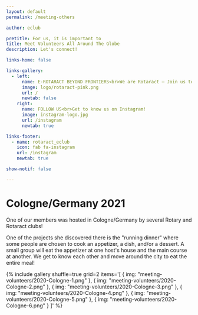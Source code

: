 ```yaml
---
layout: default
permalink: /meeting-others

author: eclub

pretitle: For us, it is important to
title: Meet Volunteers All Around The Globe
description: Let's connect!

links-home: false

links-gallery:
  - left:
      name: E-ROTARACT BEYOND FRONTIERS<br>We are Rotaract – Join us today!
      image: logo/rotaract-pink.png
      url: /
      newtab: false
    right:
      name: FOLLOW US<br>Get to know us on Instagram!
      image: instagram-logo.jpg
      url: /instagram
      newtab: true

links-footer:
  - name: rotaract_eclub
    icon: fab fa-instagram
    url: /instagram
    newtab: true

show-notif: false

---
```


# Cologne/Germany 2021

One of our members was hosted in Cologne/Germany by several Rotary and Rotaract clubs!

One of the projects she discovered there is the "running dinner" where some people are chosen to cook an appetizer, a dish, and/or a dessert. A small group will eat the appetizer at one host's house and the main course at another. We get to know each other and move around the city to eat the entire meal!

{% include gallery
  shuffle=true
  grid=2
  items='[
    { img: "meeting-volunteers/2020-Cologne-1.png" },
    { img: "meeting-volunteers/2020-Cologne-2.png" },
    { img: "meeting-volunteers/2020-Cologne-3.png" },
    { img: "meeting-volunteers/2020-Cologne-4.png" },
    { img: "meeting-volunteers/2020-Cologne-5.png" },
    { img: "meeting-volunteers/2020-Cologne-6.png" }
  ]'
%}
